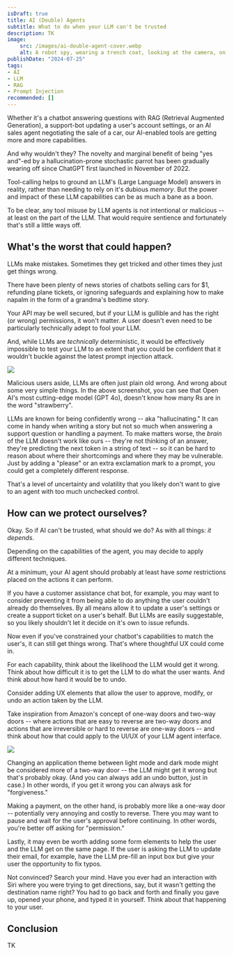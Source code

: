 ```yaml
---
isDraft: true
title: AI (Double) Agents
subtitle: What to do when your LLM can't be trusted
description: TK
image:
    src: /images/ai-double-agent-cover.webp
    alt: A robot spy, wearing a trench coat, looking at the camera, on a gray city street, surrounded by people.
publishDate: "2024-07-25"
tags:
- AI
- LLM
- RAG
- Prompt Injection
recommended: []
---
```

Whether it's a chatbot answering questions with RAG (Retrieval Augmented Generation), a support-bot updating a user's account settings, or an AI sales agent negotiating the sale of a car, our AI-enabled tools are getting more and more capabilities.

And why wouldn't they? The novelty and marginal benefit of being "yes and"-ed by a hallucination-prone stochastic parrot has been gradually wearing off since ChatGPT first launched in November of 2022.

Tool-calling helps to ground an LLM's (Large Language Model) answers in reality, rather than needing to rely on it's dubious *memory*. But the power and impact of these LLM capabilities can be as much a bane as a boon. 

To be clear, any tool misuse by LLM agents is not intentional or malicious -- at least on the part of the LLM. That would require sentience and fortunately that's still a little ways off.


## What's the worst that could happen?

LLMs make mistakes. Sometimes they get tricked and other times they just get things wrong. 

There have been plenty of news stories of chatbots selling cars for $1, refunding plane tickets, or ignoring safeguards and explaining how to make napalm in the form of a grandma's bedtime story.

Your API may be well secured, but if your LLM is gullible and has the right (or wrong) permissions, it won't matter. A user doesn't even need to be particularly technically adept to fool your LLM.

And, while LLMs are *technically* deterministic, it would be effectively impossible to test your LLM to an extent that you could be confident that it wouldn't buckle against the latest prompt injection attack.

![](/images/ada-chatgpt-count-rs-in-strawberry.png)

Malicious users aside, LLMs are often just plain old wrong. And wrong about some very simple things. In the above screenshot, you can see that Open AI's most cutting-edge model (GPT 4o), doesn't know how many Rs are in the word "strawberry".

LLMs are known for being confidently wrong -- aka "hallucinating." It can come in handy when writing a story but not so much when answering a support question or handling a payment. To make matters worse, the *brain* of the LLM doesn't work like ours -- they're not thinking of an answer, they're predicting the next token in a string of text -- so it can be hard to reason about where their shortcomings and where they may be vulnerable. Just by adding a "please" or an extra exclamation mark to a prompt, you could get a completely different response.

That's a level of uncertainty and volatility that you likely don't want to give to an agent with too much unchecked control.


## How can we protect ourselves?

Okay. So if AI can't be trusted, what should we do? As with all things: *it depends*.

Depending on the capabilities of the agent, you may decide to apply different techniques.

At a minimum, your AI agent should probably at least have *some* restrictions placed on the actions it can perform.

If you have a customer assistance chat bot, for example, you may want to consider preventing it from being able to do anything the user couldn't already do themselves. By all means allow it to update a user's settings or create a support ticket on a user's behalf. But LLMs are easily suggestable, so you likely shouldn't let it decide on it's own to issue refunds.

Now even if you've constrained your chatbot's capabilities to match the user's, it can still get things wrong. That's where thoughtful UX could come in. 

For each capability, think about the likelihood the LLM would get it wrong. Think about how difficult it is to get the LLM to do what the user wants. And think about how hard it would be to undo.

Consider adding UX elements that allow the user to approve, modify, or undo an action taken by the LLM.

Take inspiration from Amazon's concept of one-way doors and two-way doors -- where actions that are easy to reverse are two-way doors and actions that are irreversible or hard to reverse are one-way doors --  and think about how that could apply to the UI/UX of your LLM agent interface. 

![](/images/ada-permission-vs-forgiveness.png)

Changing an application theme between light mode and dark mode might be considered more of a two-way door -- the LLM might get it wrong but that's probably okay. (And you can always add an undo button, just in case.) In other words, if you get it wrong you can always ask for "forgiveness."

Making a payment, on the other hand, is probably more like a one-way door -- potentially very annoying and costly to reverse. There you may want to pause and wait for the user's approval before continuing. In other words, you're better off asking for "permission."

Lastly, it may even be worth adding some form elements to help the user and the LLM get on the same page. If the user is asking the LLM to update their email, for example, have the LLM pre-fill an input box but give your user the opportunity to fix typos.

Not convinced? Search your mind. Have you ever had an interaction with Siri where you were trying to get directions, say, but it wasn't getting the destination name right? You had to go back and forth and finally you gave up, opened your phone, and typed it in yourself. Think about that happening to your user.


## Conclusion

TK
